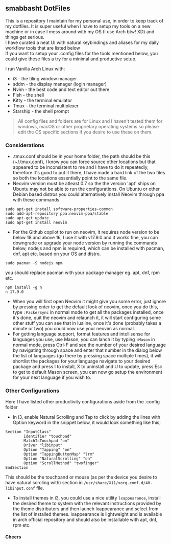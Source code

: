 ## smabbasht DotFiles

This is a repository I maintain for my personal use, in order to keep track of my dotfiles. It is super useful when I
have to setup my tools on a new machine or in case I mess around with my OS (I use Arch btw! XD) and things get serious. <br>
I have curated a neat UI with natural keybindings and aliases for my daily workflow tools that are listed below <br> 
If you want to setup your .config files for the tools mentioned below, you could give these files a try for a minimal and productive setup.

I run Vanilla Arch Linux with:

*   i3 - the tiling window manager
*   sddm - the display manager (login manager)
*   Nvim - the best code and text editor out there
*   Fish - the shell
*   Kitty - the terminal emulator 
*   Tmux - the terminal multiplexer
*   Starship - the shell prompt

> All config files and folders are for Linux and I haven't tested them for windows, macOS or other proprietary operating
systems so please edit the OS specific sections if you desire to use these on them.

### Considerations
- .tmux.conf should be in your home folder, the path should be this (~/.tmux.conf), I know you can force source other 
locations but that appeared to be inconsistent to me and I have to do it repeatedly, therefore it's good to put it there, I have 
made a hard link of the two files so both the locations essentially point to the same file.
- Neovim version must be atleast 0.7 so the the version 'apt' ships on Ubuntu may not be able to run the configurations. 
On Ubuntu or other Debian based distros you could alternatively install Neovim through ppa with these commands <br> 
```
sudo apt-get install software-properties-common
sudo add-apt-repository ppa:neovim-ppa/stable
sudo apt-get update
sudo apt-get install neovim
```
- For the Github copilot to run on neovim, it requires node version to be below 18 and above 16, I use it with v17.9.0 and it works 
fine, you can downgrade or upgrade your node version by running the commands below, nodejs and npm is required, which can
be installed with pacman, dnf, apt etc. based on your OS and distro.
```
sudo pacman -S nodejs npm
```
you should replace pacman with your package manager eg. apt, dnf, rpm etc.
```
npm install -g n
n 17.9.0
```
- When you will first open Neovim it might give you some error, just ignore by pressing enter to get the default look of neovim, 
once you do this, type `:PackerSync` in normal mode to get all the packages installed, once it's done, quit the neovim and
relaunch it, it will start configuring some other stuff you can see that in lualine, once it's done (probably takes a minute or two)
you could now use your neovim as normal.
- For getting language support, format features and intellisense for languages you use, use Mason, you can lanch it by typing `:Mason`
in normal mode, press Ctrl-F and see the number of your desired language by navigating through space and enter that number in the dialog
below the list of languages (go there by pressing space multiple times), it will shortlist the packages for your language navigate to
your desired package and press I to install, X to uninstall and U to update, press Esc to get to default Mason screen, you can now go 
setup the environment for your next language if you wish to.


### Other Configurations

Here I have listed other productivity configurations aside from the .config folder <br>
- In i3, enable Natural Scrolling and Tap to click by adding the lines with Option keyword in the snippet below, it would look something like this;

```
Section "InputClass"
        Identifier "touchpad"
        MatchIsTouchpad "on"
        Driver "libinput"
        Option "Tapping" "on"
        Option "TappingButtonMap" "lrm"
        Option "NaturalScrolling" "on"
        Option "ScrollMethod" "twofinger"
EndSection
```
This should be the touchpand or mouse (as per the device you desire to have natural scroling with) section in `/usr/share/X11/xorg.conf.d/40-libinput.conf` file.
- To install themes in i3, you could use a nice utility `lxappearance`, install the desired theme to system with the relevant instructions provided by the theme distributors and then launch lxappearance and select from the list of installed themes. lxappearance is lightweight and is available in arch official repository and should also be installable with apt, dnf, rpm etc.


#### Cheers
